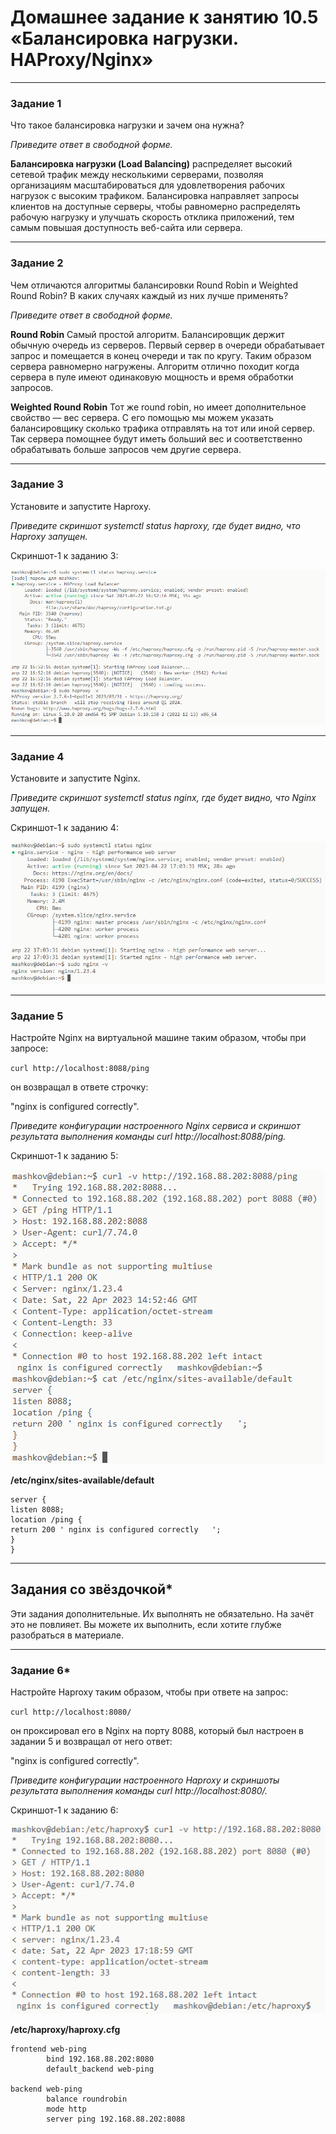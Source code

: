 # Домашнее задание к занятию 10.5 «Балансировка нагрузки. HAProxy/Nginx»

---

### Задание 1

Что такое балансировка нагрузки и зачем она нужна? 

*Приведите ответ в свободной форме.*

**Балансировка нагрузки (Load Balancing)** распределяет высокий сетевой трафик между несколькими серверами, позволяя организациям масштабироваться для удовлетворения рабочих нагрузок с высоким трафиком. Балансировка направляет запросы клиентов на доступные серверы, чтобы равномерно распределять рабочую нагрузку и улучшать скорость отклика приложений, тем самым повышая доступность веб-сайта или сервера.

---

### Задание 2

Чем отличаются алгоритмы балансировки Round Robin и Weighted Round Robin? В каких случаях каждый из них лучше применять? 

*Приведите ответ в свободной форме.*

**Round Robin**
Самый простой алгоритм. Балансировщик держит обычную очередь из серверов. Первый сервер в очереди обрабатывает запрос и помещается в конец очереди и так по кругу. Таким образом сервера равномерно нагружены.
Алгоритм отлично походит когда сервера в пуле имеют одинаковую мощность и время обработки запросов.

**Weighted Round Robin**
Тот же round robin, но имеет дополнительное свойство — вес сервера. С его помощью мы можем указать балансировщику сколько трафика отправлять на тот или иной сервер. Так сервера помощнее будут иметь больший вес и соответственно обрабатывать больше запросов чем другие сервера.

---

### Задание 3

Установите и запустите Haproxy.

*Приведите скриншот systemctl status haproxy, где будет видно, что Haproxy запущен.*

Скриншот-1 к заданию 3:

![Скриншот-1](https://github.com/alex31bel/srlb-homework/blob/srlb-14/img/10-05-3-1.PNG)

---

### Задание 4

Установите и запустите Nginx.

*Приведите скриншот systemctl status nginx, где будет видно, что Nginx запущен.*

Скриншот-1 к заданию 4:

![Скриншот-1](https://github.com/alex31bel/srlb-homework/blob/srlb-14/img/10-05-4-1.PNG)

---

### Задание 5

Настройте Nginx на виртуальной машине таким образом, чтобы при запросе:

`curl http://localhost:8088/ping`

он возвращал в ответе строчку: 

"nginx is configured correctly".

*Приведите конфигурации настроенного Nginx сервиса и скриншот результата выполнения команды curl http://localhost:8088/ping.*

Скриншот-1 к заданию 5:

![Скриншот-1](https://github.com/alex31bel/srlb-homework/blob/srlb-14/img/10-05-5-1.PNG)

**/etc/nginx/sites-available/default**
```
server {
listen 8088;
location /ping {
return 200 ' nginx is configured correctly   ';
}
}

```

---

## Задания со звёздочкой*

Эти задания дополнительные. Их выполнять не обязательно. На зачёт это не повлияет. Вы можете их выполнить, если хотите глубже разобраться в материале.

---

### Задание 6*

Настройте Haproxy таким образом, чтобы при ответе на запрос:

`curl http://localhost:8080/`

он проксировал его в Nginx на порту 8088, который был настроен в задании 5 и возвращал от него ответ: 

"nginx is configured correctly". 

*Приведите конфигурации настроенного Haproxy и скриншоты результата выполнения команды curl http://localhost:8080/.*


Скриншот-1 к заданию 6:

![Скриншот-1](https://github.com/alex31bel/srlb-homework/blob/srlb-14/img/10-05-6-1.PNG)

**/etc/haproxy/haproxy.cfg**
```
frontend web-ping
        bind 192.168.88.202:8080
        default_backend web-ping

backend web-ping
        balance roundrobin
        mode http
        server ping 192.168.88.202:8088
```